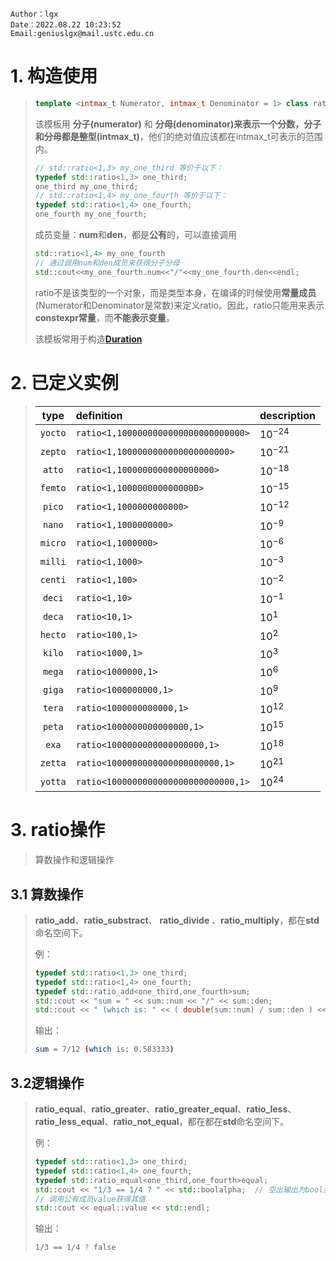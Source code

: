 ```
Author：lgx
Date：2022.08.22 10:23:52
Email:geniuslgx@mail.ustc.edu.cn
```

# 1. 构造使用

> ```c++
> template <intmax_t Numerator, intmax_t Denominator = 1> class ratio;
> ```
>
> 该模板用 **分子(numerator)** 和 **分母(denominator)**来表示一个分数，分子和分母都是**整型(intmax_t)**，他们的绝对值应该都在intmax_t可表示的范围内。
>
> ```c++
> // std::ratio<1,3> my_one_third 等价于以下：
> typedef std::ratio<1,3> one_third;
> one_third my_one_third;
> // std::ratio<1,4> my_one_fourth 等价于以下：
> typedef std::ratio<1,4> one_fourth;
> one_fourth my_one_fourth;
> ```
>
> 成员变量：**num**和**den**，都是**公有**的，可以直接调用
>
> ```c++
> std::ratio<1,4> my_one_fourth
> // 通过调用num和den成员来获得分子分母
> std::cout<<my_one_fourth.num<<"/"<<my_one_fourth.den<<endl;
> ```
>
> ratio不是该类型的一个对象，而是类型本身，在编译的时候使用**常量成员**(Numerator和Denominator是常数)来定义ratio。因此，ratio只能用来表示**constexpr常量**，而**不能表示变量**。
>
> 该模板常用于构造[**Duration**](./chrono.md/#Duration)
# 2. 已定义实例

>|  type   | definition                           | description |
>| :-----: | :----------------------------------- | :---------- |
>| `yocto` | `ratio<1,1000000000000000000000000>` | $10^{-24}$  |
>| `zepto` | `ratio<1,1000000000000000000000>`    | $10^{-21}$  |
>| `atto`  | `ratio<1,1000000000000000000>`       | $10^{-18}$  |
>| `femto` | `ratio<1,1000000000000000>`          | $10^{-15}$  |
>| `pico`  | `ratio<1,1000000000000>`             | $10^{-12}$  |
>| `nano`  | `ratio<1,1000000000>`                | $10^{-9}$   |
>| `micro` | `ratio<1,1000000>`                   | $10^{-6}$   |
>| `milli` | `ratio<1,1000>`                      | $10^{-3}$   |
>| `centi` | `ratio<1,100>`                       | $10^{-2}$   |
>| `deci`  | `ratio<1,10>`                        | $10^{-1}$   |
>| `deca`  | `ratio<10,1>`                        | $10^{1}$    |
>| `hecto` | `ratio<100,1>`                       | $10^{2}$    |
>| `kilo`  | `ratio<1000,1>`                      | $10^{3}$    |
>| `mega`  | `ratio<1000000,1>`                   | $10^{6}$    |
>| `giga`  | `ratio<1000000000,1>`                | $10^{9}$    |
>| `tera`  | `ratio<1000000000000,1>`             | $10^{12}$   |
>| `peta`  | `ratio<1000000000000000,1>`          | $10^{15}$   |
>|  `exa`  | `ratio<1000000000000000000,1>`       | $10^{18}$   |
>| `zetta` | `ratio<1000000000000000000000,1>`    | $10^{21}$   |
>| `yotta` | `ratio<1000000000000000000000000,1>` | $10^{24}$   |

# 3. ratio操作

> 算数操作和逻辑操作

## 3.1 算数操作

>**ratio_add**、**ratio_substract**、 **ratio_divide** 、**ratio_multiply**，都在**std**命名空间下。
>
>例：
>
>```c++
>typedef std::ratio<1,3> one_third;
>typedef std::ratio<1,4> one_fourth;
>typedef std::ratio_add<one_third,one_fourth>sum;
>std::cout << "sum = " << sum::num << "/" << sum::den;
>std::cout << " (which is: " << ( double(sum::num) / sum::den ) << ")" << std::endl;
>```
>
>输出：
>
>```bash
>sum = 7/12 (which is: 0.583333)
>```

## 3.2逻辑操作

> **ratio_equal**、**ratio_greater**、**ratio_greater_equal**、**ratio_less**、**ratio_less_equal**、**ratio_not_equal**，都在都在**std**命名空间下。
>
> 例：
>
> ```c++
> typedef std::ratio<1,3> one_third;
> typedef std::ratio<1,4> one_fourth;
> typedef std::ratio_equal<one_third,one_fourth>equal;
> std::cout << "1/3 == 1/4 ? " << std::boolalpha;  // 空出输出为bool类型而不是int
> // 调用公有成员value获得其值
> std::cout << equal::value << std::endl;
> ```
>
> 输出：
>
> ```bash
> 1/3 == 1/4 ? false
> ```

